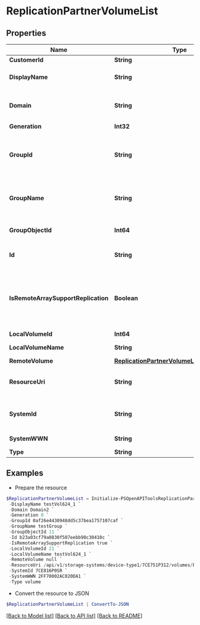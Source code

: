 # ReplicationPartnerVolumeList
## Properties

Name | Type | Description | Notes
------------ | ------------- | ------------- | -------------
**CustomerId** | **String** | customerId | [optional] 
**DisplayName** | **String** | Volume display name | [optional] 
**Domain** | **String** | Domain that the resource belongs to. | [optional] 
**Generation** | **Int32** | generation | [optional] 
**GroupId** | **String** | Unique id of replication partner remote group. | [optional] 
**GroupName** | **String** | Replication partner remote group name. | [optional] 
**GroupObjectId** | **Int64** | Replication partner group ID. | [optional] 
**Id** | **String** | Unique Identifier of the volume. | [optional] 
**IsRemoteArraySupportReplication** | **Boolean** | Boolean value to indicate if remote array OS version supports replication | [optional] 
**LocalVolumeId** | **Int64** | Volume ID. | [optional] 
**LocalVolumeName** | **String** | Volume name. | [optional] 
**RemoteVolume** | [**ReplicationPartnerVolumeListRemoteVolume**](ReplicationPartnerVolumeListRemoteVolume.md) |  | [optional] 
**ResourceUri** | **String** | resourceUri for detailed volume object | [optional] 
**SystemId** | **String** | Unique ID or serial number of the system. | [optional] 
**SystemWWN** | **String** | WWN of the system. | [optional] 
**Type** | **String** | type | [optional] 

## Examples

- Prepare the resource
```powershell
$ReplicationPartnerVolumeList = Initialize-PSOpenAPIToolsReplicationPartnerVolumeList  -CustomerId fc5f41652a53497e88cdcebc715cc1cf `
 -DisplayName testVol624_1 `
 -Domain Domain2 `
 -Generation 0 `
 -GroupId 0af26e4430948dd5c37bea1757107caf `
 -GroupName testGroup `
 -GroupObjectId 11 `
 -Id b23a03cf79a0830f507eebb90c30410c `
 -IsRemoteArraySupportReplication true `
 -LocalVolumeId 21 `
 -LocalVolumeName testVol624_1 `
 -RemoteVolume null `
 -ResourceUri /api/v1/storage-systems/device-type1/7CE751P312/volumes/b23a03cf79a0830f507eebb90c30410c `
 -SystemId 7CE816P0SR `
 -SystemWWN 2FF70002AC020DA1 `
 -Type volume
```

- Convert the resource to JSON
```powershell
$ReplicationPartnerVolumeList | ConvertTo-JSON
```

[[Back to Model list]](../README.md#documentation-for-models) [[Back to API list]](../README.md#documentation-for-api-endpoints) [[Back to README]](../README.md)

